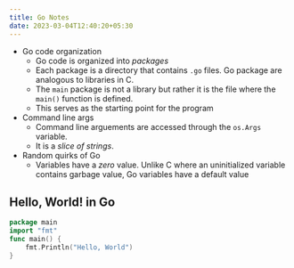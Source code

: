 ```yaml
---
title: Go Notes
date: 2023-03-04T12:40:20+05:30
---
```


- Go code organization
    - Go code is organized into *packages*
    - Each package is a directory that contains `.go` files. Go package are
      analogous to libraries in C.
    - The `main` package is not a library but rather it is the file where the
      `main()` function is defined.
    - This serves as the starting point for the program
- Command line args
    - Command line arguements are accessed through the `os.Args` variable.
    - It is a *slice of strings*.
- Random quirks of Go
    - Variables have a *zero* value. Unlike C where an uninitialized variable
      contains garbage value, Go variables have a default value


## Hello, World! in Go
```go
package main
import "fmt"
func main() {
    fmt.Println("Hello, World")
}
``` 
